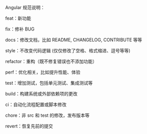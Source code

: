 Angular 规范说明：

feat：新功能

fix：修补 BUG

docs：修改文档，比如 README, CHANGELOG, CONTRIBUTE 等等

style：不改变代码逻辑 (仅仅修改了空格、格式缩进、逗号等等)

refactor：重构（既不修复错误也不添加功能）

perf：优化相关，比如提升性能、体验

test：增加测试，包括单元测试、集成测试等

build：构建系统或外部依赖项的更改

ci：自动化流程配置或脚本修改

chore：非 src 和 test 的修改，发布版本等

revert：恢复先前的提交

